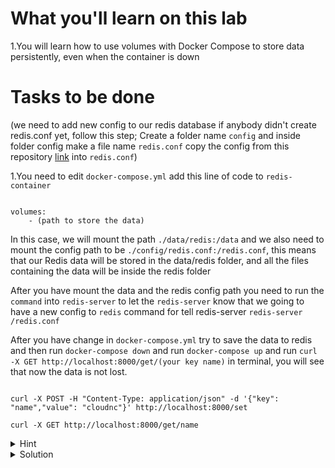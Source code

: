 # What you'll learn on this lab

1.You will learn how to use volumes with Docker Compose to store data persistently, even when the container is down

# Tasks to be done

(we need to add new config to our redis database if anybody didn't create redis.conf yet, follow this step; Create a folder name `config` and inside folder config make a file name `redis.conf` copy the config from this repository <a href="https://github.com/chitsanuponjate/redis-config/blob/main/redis.conf"  rel="noreferrer" target="_blank">link</a> into `redis.conf`)

1.You need to edit `docker-compose.yml` add this line of code to `redis-container`

```plain

volumes:
    - (path to store the data)

```

In this case, we will mount the path `./data/redis:/data` and we also need to mount the config path to be `./config/redis.conf:/redis.conf`, this means that our Redis data will be stored in the data/redis folder, and all the files containing the data will be inside the redis folder

After you have mount the data and the redis config path you need to run the `command` into `redis-server` to let the `redis-server` know that we going to have a new config to `redis` command for tell redis-server `redis-server /redis.conf`

After you have change in `docker-compose.yml` try to save the data to redis and then run `docker-compose down` and run `docker-compose up` and run `curl -X GET http://localhost:8000/get/(your key name)` in terminal, you will see that now the data is not lost.

```plain

curl -X POST -H "Content-Type: application/json" -d '{"key": "name","value": "cloudnc"}' http://localhost:8000/set

curl -X GET http://localhost:8000/get/name

```

<details>
<summary>Hint</summary>

All neccessary docker-compose.yml syntax
```plain
version: (version number)

services:
  (service name):
    container_name: (container name)
    image: (image name)
    build:
      context: (path of the folder to be build)
      dockerfile: (path to Dockerfile)
    ports:
      - (external port number):(container port number)
    depends_on:
      - (if this container name is start this container will start after)
    networks:
      - (network name)
    volumes:
      - (host directory):(target directory for container)
    command: (Your command line that you want to execute)
  
networks:
  (network name):
```

</details>

<details>
<summary>Solution</summary>

```plain

cat > docker-compose.yml <<EOF
version: '3.9'
services: 
  
  node-container:
    container_name: node-container
    image: nodeserver
    build: 
      context: .
      dockerfile: Dockerfile
    ports:
      - 8000:8000
    depends_on:
      - redis-container
    networks:
      - backend 

  redis-container:
    container_name: redis-container
    image: redis:latest
    ports:
      - 6379:6379
    networks:
      - backend
    volumes:
      - ./data/redis:/data
      - ./config/redis.conf:/redis.conf
    command: redis-server /redis.conf
    
networks:
  backend:
EOF

docker-compose down

docker-compose up

```{{exec}}

</details>